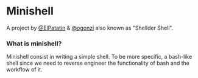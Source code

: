 # Minishell
A project by [@ElPatatin](https://github.com/ElPatatin) & [@ogonzi](https://github.com/ogonzi)
also known as "Shellder Shell".

### What is minishell?
 Minishell consist in writing a simple shell. To be more specific, a bash-like shell since we need to reverse engineer the functionality of bash and the workflow of it.
